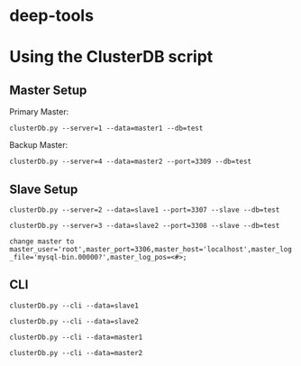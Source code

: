 # deep-tools

Using the ClusterDB script
==========================

Master Setup
------------

Primary Master:

`clusterDb.py --server=1 --data=master1 --db=test`

Backup Master:

`clusterDb.py --server=4 --data=master2 --port=3309 --db=test`

Slave Setup
-----------
`clusterDb.py --server=2 --data=slave1 --port=3307 --slave --db=test`

`clusterDb.py --server=3 --data=slave2 --port=3308 --slave --db=test`

`change master to master_user='root',master_port=3306,master_host='localhost',master_log_file='mysql-bin.00000?',master_log_pos=<#>;`

CLI
---
`clusterDb.py --cli --data=slave1`

`clusterDb.py --cli --data=slave2`

`clusterDb.py --cli --data=master1`

`clusterDb.py --cli --data=master2`
